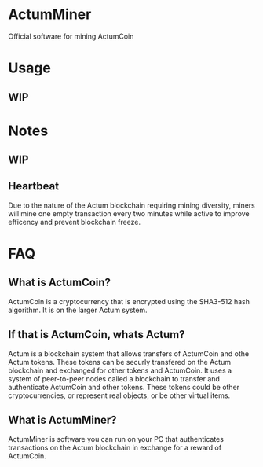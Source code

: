 # ActumMiner
Official software for mining ActumCoin

# Usage
## WIP

# Notes
## WIP
## Heartbeat
Due to the nature of the Actum blockchain requiring mining diversity, miners will mine one empty transaction every two minutes while active to improve efficency and prevent blockchain freeze.

# FAQ
## What is ActumCoin?
ActumCoin is a cryptocurrency that is encrypted using the SHA3-512 hash algorithm. It is on the larger Actum system.

## If that is ActumCoin, whats Actum?
Actum is a blockchain system that allows transfers of ActumCoin and othe Actum tokens. These tokens can be securly transfered on the Actum blockchain and exchanged for other tokens and ActumCoin. It uses a system of peer-to-peer nodes called a blockchain to transfer and authenticate ActumCoin and other tokens. These tokens could be other cryptocurrencies, or represent real objects, or be other virtual items.

## What is ActumMiner?
ActumMiner is software you can run on your PC that authenticates transactions on the Actum blockchain in exchange for a reward of ActumCoin.
